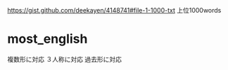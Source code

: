 https://gist.github.com/deekayen/4148741#file-1-1000-txt
上位1000words

# most_english
複数形に対応
３人称に対応
過去形に対応

